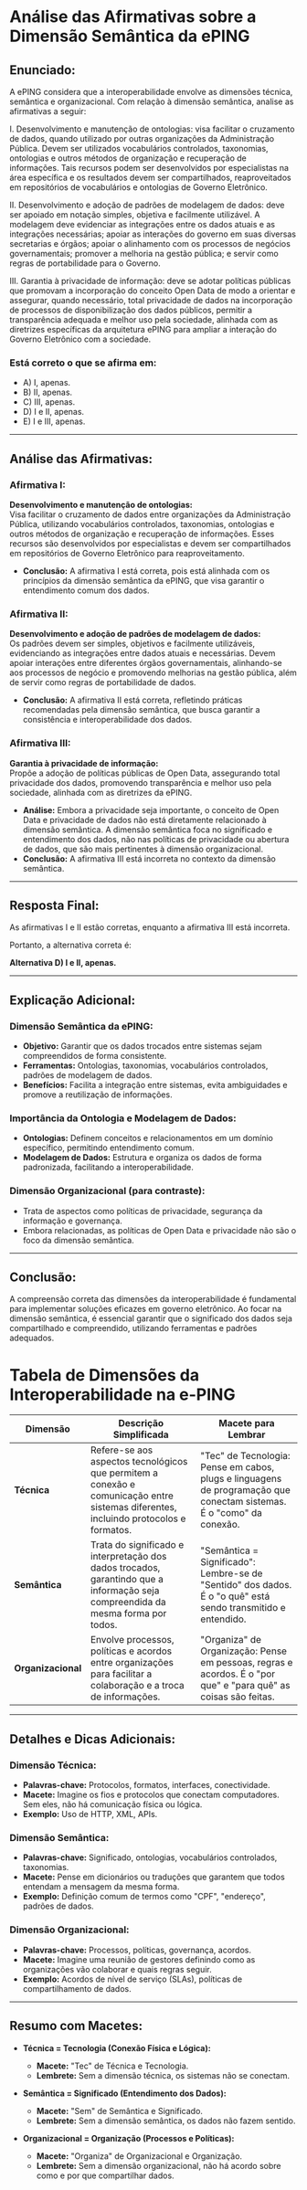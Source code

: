 # Análise das Afirmativas sobre a Dimensão Semântica da ePING

## Enunciado:
A ePING considera que a interoperabilidade envolve as dimensões técnica, semântica e organizacional. Com relação à dimensão semântica, analise as afirmativas a seguir:

I. Desenvolvimento e manutenção de ontologias: visa facilitar o cruzamento de dados, quando utilizado por outras organizações da Administração Pública. Devem ser utilizados vocabulários controlados, taxonomias, ontologias e outros métodos de organização e recuperação de informações. Tais recursos podem ser desenvolvidos por especialistas na área específica e os resultados devem ser compartilhados, reaproveitados em repositórios de vocabulários e ontologias de Governo Eletrônico.

II. Desenvolvimento e adoção de padrões de modelagem de dados: deve ser apoiado em notação simples, objetiva e facilmente utilizável. A modelagem deve evidenciar as integrações entre os dados atuais e as integrações necessárias; apoiar as interações do governo em suas diversas secretarias e órgãos; apoiar o alinhamento com os processos de negócios governamentais; promover a melhoria na gestão pública; e servir como regras de portabilidade para o Governo.

III. Garantia à privacidade de informação: deve se adotar políticas públicas que promovam a incorporação do conceito Open Data de modo a orientar e assegurar, quando necessário, total privacidade de dados na incorporação de processos de disponibilização dos dados públicos, permitir a transparência adequada e melhor uso pela sociedade, alinhada com as diretrizes específicas da arquitetura ePING para ampliar a interação do Governo Eletrônico com a sociedade.

### Está correto o que se afirma em:
- A) I, apenas.
- B) II, apenas.
- C) III, apenas.
- D) I e II, apenas.
- E) I e III, apenas.

---

## Análise das Afirmativas:

### Afirmativa I:
**Desenvolvimento e manutenção de ontologias:**  
Visa facilitar o cruzamento de dados entre organizações da Administração Pública, utilizando vocabulários controlados, taxonomias, ontologias e outros métodos de organização e recuperação de informações. Esses recursos são desenvolvidos por especialistas e devem ser compartilhados em repositórios de Governo Eletrônico para reaproveitamento.

- **Conclusão:** A afirmativa I está correta, pois está alinhada com os princípios da dimensão semântica da ePING, que visa garantir o entendimento comum dos dados.

### Afirmativa II:
**Desenvolvimento e adoção de padrões de modelagem de dados:**  
Os padrões devem ser simples, objetivos e facilmente utilizáveis, evidenciando as integrações entre dados atuais e necessárias. Devem apoiar interações entre diferentes órgãos governamentais, alinhando-se aos processos de negócio e promovendo melhorias na gestão pública, além de servir como regras de portabilidade de dados.

- **Conclusão:** A afirmativa II está correta, refletindo práticas recomendadas pela dimensão semântica, que busca garantir a consistência e interoperabilidade dos dados.

### Afirmativa III:
**Garantia à privacidade de informação:**  
Propõe a adoção de políticas públicas de Open Data, assegurando total privacidade dos dados, promovendo transparência e melhor uso pela sociedade, alinhada com as diretrizes da ePING.

- **Análise:** Embora a privacidade seja importante, o conceito de Open Data e privacidade de dados não está diretamente relacionado à dimensão semântica. A dimensão semântica foca no significado e entendimento dos dados, não nas políticas de privacidade ou abertura de dados, que são mais pertinentes à dimensão organizacional.
- **Conclusão:** A afirmativa III está incorreta no contexto da dimensão semântica.

---

## Resposta Final:
As afirmativas I e II estão corretas, enquanto a afirmativa III está incorreta.

Portanto, a alternativa correta é:

**Alternativa D) I e II, apenas.**

---

## Explicação Adicional:

### Dimensão Semântica da ePING:
- **Objetivo:** Garantir que os dados trocados entre sistemas sejam compreendidos de forma consistente.
- **Ferramentas:** Ontologias, taxonomias, vocabulários controlados, padrões de modelagem de dados.
- **Benefícios:** Facilita a integração entre sistemas, evita ambiguidades e promove a reutilização de informações.

### Importância da Ontologia e Modelagem de Dados:
- **Ontologias:** Definem conceitos e relacionamentos em um domínio específico, permitindo entendimento comum.
- **Modelagem de Dados:** Estrutura e organiza os dados de forma padronizada, facilitando a interoperabilidade.

### Dimensão Organizacional (para contraste):
- Trata de aspectos como políticas de privacidade, segurança da informação e governança.
- Embora relacionadas, as políticas de Open Data e privacidade não são o foco da dimensão semântica.

---

## Conclusão:
A compreensão correta das dimensões da interoperabilidade é fundamental para implementar soluções eficazes em governo eletrônico. Ao focar na dimensão semântica, é essencial garantir que o significado dos dados seja compartilhado e compreendido, utilizando ferramentas e padrões adequados.


# Tabela de Dimensões da Interoperabilidade na e-PING

| **Dimensão**      | **Descrição Simplificada**                                                                 | **Macete para Lembrar**                                                                                           |
|-------------------|---------------------------------------------------------------------------------------------|--------------------------------------------------------------------------------------------------------------------|
| **Técnica**       | Refere-se aos aspectos tecnológicos que permitem a conexão e comunicação entre sistemas diferentes, incluindo protocolos e formatos. | "Tec" de Tecnologia: Pense em cabos, plugs e linguagens de programação que conectam sistemas. É o "como" da conexão. |
| **Semântica**     | Trata do significado e interpretação dos dados trocados, garantindo que a informação seja compreendida da mesma forma por todos.      | "Semântica = Significado": Lembre-se de "Sentido" dos dados. É o "o quê" está sendo transmitido e entendido.        |
| **Organizacional**| Envolve processos, políticas e acordos entre organizações para facilitar a colaboração e a troca de informações.                    | "Organiza" de Organização: Pense em pessoas, regras e acordos. É o "por que" e "para quê" as coisas são feitas.     |

---

## Detalhes e Dicas Adicionais:

### Dimensão Técnica:
- **Palavras-chave:** Protocolos, formatos, interfaces, conectividade.
- **Macete:** Imagine os fios e protocolos que conectam computadores. Sem eles, não há comunicação física ou lógica.
- **Exemplo:** Uso de HTTP, XML, APIs.

### Dimensão Semântica:
- **Palavras-chave:** Significado, ontologias, vocabulários controlados, taxonomias.
- **Macete:** Pense em dicionários ou traduções que garantem que todos entendam a mensagem da mesma forma.
- **Exemplo:** Definição comum de termos como "CPF", "endereço", padrões de dados.

### Dimensão Organizacional:
- **Palavras-chave:** Processos, políticas, governança, acordos.
- **Macete:** Imagine uma reunião de gestores definindo como as organizações vão colaborar e quais regras seguir.
- **Exemplo:** Acordos de nível de serviço (SLAs), políticas de compartilhamento de dados.

---

## Resumo com Macetes:
- **Técnica = Tecnologia (Conexão Física e Lógica):**
  - **Macete:** "Tec" de Técnica e Tecnologia.
  - **Lembrete:** Sem a dimensão técnica, os sistemas não se conectam.

- **Semântica = Significado (Entendimento dos Dados):**
  - **Macete:** "Sem" de Semântica e Significado.
  - **Lembrete:** Sem a dimensão semântica, os dados não fazem sentido.

- **Organizacional = Organização (Processos e Políticas):**
  - **Macete:** "Organiza" de Organizacional e Organização.
  - **Lembrete:** Sem a dimensão organizacional, não há acordo sobre como e por que compartilhar dados.
